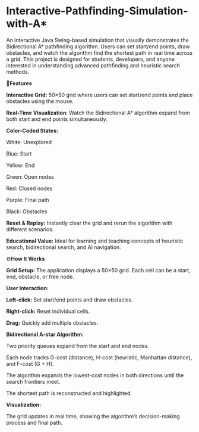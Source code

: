 # Interactive-Pathfinding-Simulation-with-A*
An interactive Java Swing-based simulation that visually demonstrates the Bidirectional A* pathfinding algorithm. Users can set start/end points, draw obstacles, and watch the algorithm find the shortest path in real time across a grid. This project is designed for students, developers, and anyone interested in understanding advanced pathfinding and heuristic search methods.

📌**Features**

**Interactive Grid:** 50×50 grid where users can set start/end points and place obstacles using the mouse.

**Real-Time Visualization**: Watch the Bidirectional A* algorithm expand from both start and end points simultaneously.

**Color-Coded States:**

White: Unexplored

Blue: Start

Yellow: End

Green: Open nodes

Red: Closed nodes

Purple: Final path

Black: Obstacles

**Reset & Replay:** Instantly clear the grid and rerun the algorithm with different scenarios.

**Educational Value:** Ideal for learning and teaching concepts of heuristic search, bidirectional search, and AI navigation.

⚙️**How It Works**

**Grid Setup:**
The application displays a 50×50 grid. Each cell can be a start, end, obstacle, or free node.

**User Interaction:**

**Left-click:** Set start/end points and draw obstacles.

**Right-click:** Reset individual cells.

**Drag:** Quickly add multiple obstacles.

**Bidirectional A-star Algorithm:**

Two priority queues expand from the start and end nodes.

Each node tracks G-cost (distance), H-cost (heuristic, Manhattan distance), and F-cost (G + H).

The algorithm expands the lowest-cost nodes in both directions until the search frontiers meet.

The shortest path is reconstructed and highlighted.

**Visualization:**

The grid updates in real time, showing the algorithm’s decision-making process and final path.
